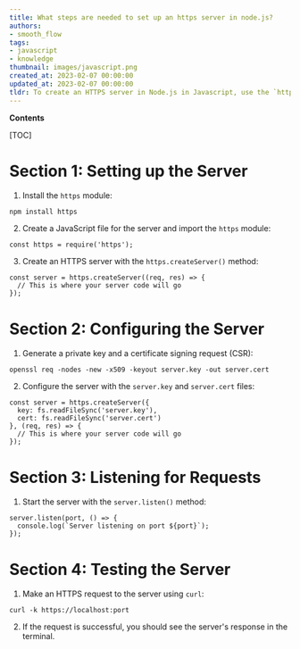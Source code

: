 ```yaml
---
title: What steps are needed to set up an https server in node.js?
authors:
- smooth_flow
tags:
- javascript
- knowledge
thumbnail: images/javascript.png
created_at: 2023-02-07 00:00:00
updated_at: 2023-02-07 00:00:00
tldr: To create an HTTPS server in Node.js in Javascript, use the `https` module to create an HTTPS server with the `createServer()` method.
---
```


**Contents**

[TOC]

# Section 1: Setting up the Server

1. Install the `https` module: 
```
npm install https
```
2. Create a JavaScript file for the server and import the `https` module: 
```
const https = require('https');
```
3. Create an HTTPS server with the `https.createServer()` method: 
```
const server = https.createServer((req, res) => {
  // This is where your server code will go
});
```

# Section 2: Configuring the Server

1. Generate a private key and a certificate signing request (CSR): 
```
openssl req -nodes -new -x509 -keyout server.key -out server.cert
```
2. Configure the server with the `server.key` and `server.cert` files: 
```
const server = https.createServer({
  key: fs.readFileSync('server.key'),
  cert: fs.readFileSync('server.cert')
}, (req, res) => {
  // This is where your server code will go
});
```

# Section 3: Listening for Requests

1. Start the server with the `server.listen()` method: 
```
server.listen(port, () => {
  console.log(`Server listening on port ${port}`);
});
```

# Section 4: Testing the Server

1. Make an HTTPS request to the server using `curl`: 
```
curl -k https://localhost:port
```
2. If the request is successful, you should see the server's response in the terminal.
